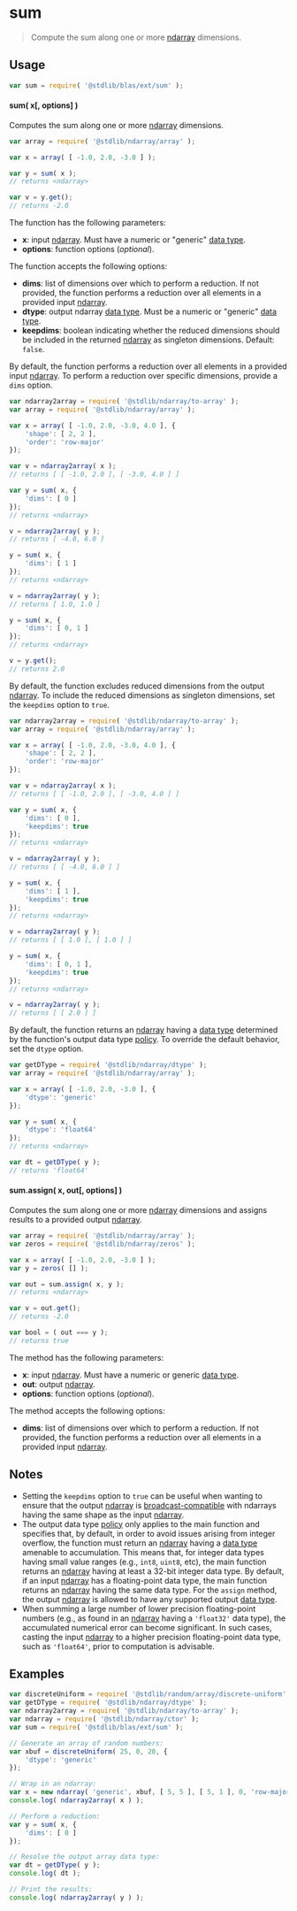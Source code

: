 <!--

@license Apache-2.0

Copyright (c) 2025 The Stdlib Authors.

Licensed under the Apache License, Version 2.0 (the "License");
you may not use this file except in compliance with the License.
You may obtain a copy of the License at

   http://www.apache.org/licenses/LICENSE-2.0

Unless required by applicable law or agreed to in writing, software
distributed under the License is distributed on an "AS IS" BASIS,
WITHOUT WARRANTIES OR CONDITIONS OF ANY KIND, either express or implied.
See the License for the specific language governing permissions and
limitations under the License.

-->

# sum

> Compute the sum along one or more [ndarray][@stdlib/ndarray/ctor] dimensions.

<section class="usage">

## Usage

```javascript
var sum = require( '@stdlib/blas/ext/sum' );
```

#### sum( x\[, options] )

Computes the sum along one or more [ndarray][@stdlib/ndarray/ctor] dimensions.

```javascript
var array = require( '@stdlib/ndarray/array' );

var x = array( [ -1.0, 2.0, -3.0 ] );

var y = sum( x );
// returns <ndarray>

var v = y.get();
// returns -2.0
```

The function has the following parameters:

-   **x**: input [ndarray][@stdlib/ndarray/ctor]. Must have a numeric or "generic" [data type][@stdlib/ndarray/dtypes].
-   **options**: function options (_optional_).

The function accepts the following options:

-   **dims**: list of dimensions over which to perform a reduction. If not provided, the function performs a reduction over all elements in a provided input [ndarray][@stdlib/ndarray/ctor].
-   **dtype**: output ndarray [data type][@stdlib/ndarray/dtypes]. Must be a numeric or "generic" [data type][@stdlib/ndarray/dtypes].
-   **keepdims**: boolean indicating whether the reduced dimensions should be included in the returned [ndarray][@stdlib/ndarray/ctor] as singleton dimensions. Default: `false`.

By default, the function performs a reduction over all elements in a provided input [ndarray][@stdlib/ndarray/ctor]. To perform a reduction over specific dimensions, provide a `dims` option.

```javascript
var ndarray2array = require( '@stdlib/ndarray/to-array' );
var array = require( '@stdlib/ndarray/array' );

var x = array( [ -1.0, 2.0, -3.0, 4.0 ], {
    'shape': [ 2, 2 ],
    'order': 'row-major'
});

var v = ndarray2array( x );
// returns [ [ -1.0, 2.0 ], [ -3.0, 4.0 ] ]

var y = sum( x, {
    'dims': [ 0 ]
});
// returns <ndarray>

v = ndarray2array( y );
// returns [ -4.0, 6.0 ]

y = sum( x, {
    'dims': [ 1 ]
});
// returns <ndarray>

v = ndarray2array( y );
// returns [ 1.0, 1.0 ]

y = sum( x, {
    'dims': [ 0, 1 ]
});
// returns <ndarray>

v = y.get();
// returns 2.0
```

By default, the function excludes reduced dimensions from the output [ndarray][@stdlib/ndarray/ctor]. To include the reduced dimensions as singleton dimensions, set the `keepdims` option to `true`.

```javascript
var ndarray2array = require( '@stdlib/ndarray/to-array' );
var array = require( '@stdlib/ndarray/array' );

var x = array( [ -1.0, 2.0, -3.0, 4.0 ], {
    'shape': [ 2, 2 ],
    'order': 'row-major'
});

var v = ndarray2array( x );
// returns [ [ -1.0, 2.0 ], [ -3.0, 4.0 ] ]

var y = sum( x, {
    'dims': [ 0 ],
    'keepdims': true
});
// returns <ndarray>

v = ndarray2array( y );
// returns [ [ -4.0, 6.0 ] ]

y = sum( x, {
    'dims': [ 1 ],
    'keepdims': true
});
// returns <ndarray>

v = ndarray2array( y );
// returns [ [ 1.0 ], [ 1.0 ] ]

y = sum( x, {
    'dims': [ 0, 1 ],
    'keepdims': true
});
// returns <ndarray>

v = ndarray2array( y );
// returns [ [ 2.0 ] ]
```

By default, the function returns an [ndarray][@stdlib/ndarray/ctor] having a [data type][@stdlib/ndarray/dtypes] determined by the function's output data type [policy][@stdlib/ndarray/output-dtype-policies]. To override the default behavior, set the `dtype` option.

```javascript
var getDType = require( '@stdlib/ndarray/dtype' );
var array = require( '@stdlib/ndarray/array' );

var x = array( [ -1.0, 2.0, -3.0 ], {
    'dtype': 'generic'
});

var y = sum( x, {
    'dtype': 'float64'
});
// returns <ndarray>

var dt = getDType( y );
// returns 'float64'
```

#### sum.assign( x, out\[, options] )

Computes the sum along one or more [ndarray][@stdlib/ndarray/ctor] dimensions and assigns results to a provided output [ndarray][@stdlib/ndarray/ctor].

```javascript
var array = require( '@stdlib/ndarray/array' );
var zeros = require( '@stdlib/ndarray/zeros' );

var x = array( [ -1.0, 2.0, -3.0 ] );
var y = zeros( [] );

var out = sum.assign( x, y );
// returns <ndarray>

var v = out.get();
// returns -2.0

var bool = ( out === y );
// returns true
```

The method has the following parameters:

-   **x**: input [ndarray][@stdlib/ndarray/ctor]. Must have a numeric or generic [data type][@stdlib/ndarray/dtypes].
-   **out**: output [ndarray][@stdlib/ndarray/ctor].
-   **options**: function options (_optional_).

The method accepts the following options:

-   **dims**: list of dimensions over which to perform a reduction. If not provided, the function performs a reduction over all elements in a provided input [ndarray][@stdlib/ndarray/ctor].

</section>

<!-- /.usage -->

<section class="notes">

## Notes

-   Setting the `keepdims` option to `true` can be useful when wanting to ensure that the output [ndarray][@stdlib/ndarray/ctor] is [broadcast-compatible][@stdlib/ndarray/base/broadcast-shapes] with ndarrays having the same shape as the input [ndarray][@stdlib/ndarray/ctor].
-   The output data type [policy][@stdlib/ndarray/output-dtype-policies] only applies to the main function and specifies that, by default, in order to avoid issues arising from integer overflow, the function must return an [ndarray][@stdlib/ndarray/ctor] having a [data type][@stdlib/ndarray/dtypes] amenable to accumulation. This means that, for integer data types having small value ranges (e.g., `int8`, `uint8`, etc), the main function returns an [ndarray][@stdlib/ndarray/ctor] having at least a 32-bit integer data type. By default, if an input [ndarray][@stdlib/ndarray/ctor] has a floating-point data type, the main function returns an [ndarray][@stdlib/ndarray/ctor] having the same data type. For the `assign` method, the output [ndarray][@stdlib/ndarray/ctor] is allowed to have any supported output [data type][@stdlib/ndarray/dtypes].
-   When summing a large number of lower precision floating-point numbers (e.g., as found in an [ndarray][@stdlib/ndarray/ctor] having a `'float32'` data type), the accumulated numerical error can become significant. In such cases, casting the input [ndarray][@stdlib/ndarray/ctor] to a higher precision floating-point data type, such as `'float64'`, prior to computation is advisable.

</section>

<!-- /.notes -->

<section class="examples">

## Examples

<!-- eslint no-undef: "error" -->

```javascript
var discreteUniform = require( '@stdlib/random/array/discrete-uniform' );
var getDType = require( '@stdlib/ndarray/dtype' );
var ndarray2array = require( '@stdlib/ndarray/to-array' );
var ndarray = require( '@stdlib/ndarray/ctor' );
var sum = require( '@stdlib/blas/ext/sum' );

// Generate an array of random numbers:
var xbuf = discreteUniform( 25, 0, 20, {
    'dtype': 'generic'
});

// Wrap in an ndarray:
var x = new ndarray( 'generic', xbuf, [ 5, 5 ], [ 5, 1 ], 0, 'row-major' );
console.log( ndarray2array( x ) );

// Perform a reduction:
var y = sum( x, {
    'dims': [ 0 ]
});

// Resolve the output array data type:
var dt = getDType( y );
console.log( dt );

// Print the results:
console.log( ndarray2array( y ) );
```

</section>

<!-- /.examples -->

<!-- Section for related `stdlib` packages. Do not manually edit this section, as it is automatically populated. -->

<section class="related">

</section>

<!-- /.related -->

<!-- Section for all links. Make sure to keep an empty line after the `section` element and another before the `/section` close. -->

<section class="links">

[@stdlib/ndarray/ctor]: https://github.com/stdlib-js/ndarray-ctor

[@stdlib/ndarray/dtypes]: https://github.com/stdlib-js/ndarray-dtypes

[@stdlib/ndarray/output-dtype-policies]: https://github.com/stdlib-js/ndarray-output-dtype-policies

[@stdlib/ndarray/base/broadcast-shapes]: https://github.com/stdlib-js/ndarray-base-broadcast-shapes

</section>

<!-- /.links -->
